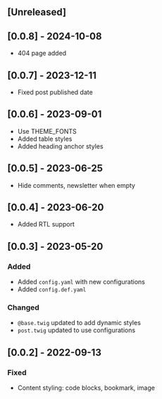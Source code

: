 ## [Unreleased]

## [0.0.8] - 2024-10-08

- 404 page added

## [0.0.7] - 2023-12-11

- Fixed post published date

## [0.0.6] - 2023-09-01

- Use THEME_FONTS
- Added table styles
- Added heading anchor styles

## [0.0.5] - 2023-06-25

- Hide comments, newsletter when empty

## [0.0.4] - 2023-06-20

- Added RTL support

## [0.0.3] - 2023-05-20

### Added

- Added `config.yaml` with new configurations
- Added `config.def.yaml`

### Changed

- `@base.twig` updated to add dynamic styles
- `post.twig` updated to use configurations

## [0.0.2] - 2022-09-13

### Fixed

- Content styling: code blocks, bookmark, image
